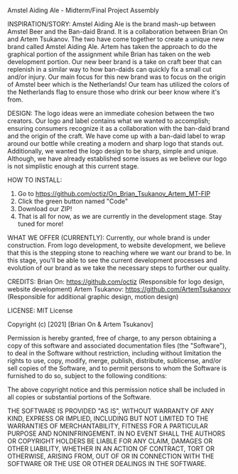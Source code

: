 Amstel Aiding Ale - Midterm/Final Project Assembly



INSPIRATION/STORY:
Amstel Aiding Ale is the brand mash-up between Amstel Beer and the Ban-daid Brand.
It is a collaboration between Brian On and Artem Tsukanov.
The two have come together to create a unique new brand called Amstel Aiding Ale.
Artem has taken the approach to do the graphical portion of the assignment while Brian has taken on the web development portion.
Our new beer brand is a take on craft beer that can replenish in a similar way to how ban-daids can quickly fix a small cut and/or injury.
Our main focus for this new brand was to focus on the origin of Amstel beer which is the Netherlands!
Our team has utilized the colors of the Netherlands flag to ensure those who drink our beer know where it's from.

DESIGN:
The logo ideas were an immediate cohesion between the two creators.
Our logo and label contains what we wanted to accomplish; ensuring consumers recognize it as a collaboration with the ban-daid brand and the origin of the craft.
We have come up with a ban-daid label to wrap around our bottle while creating a modern and sharp logo that stands out. Additionally, we wanted the logo design to be sharp, simple and unique. Although, we have already established some issues as we believe our logo is not simplistic enough at this current stage.

HOW TO INSTALL:
1. Go to https://github.com/octiz/On_Brian_Tsukanov_Artem_MT-FIP
2. Click the green button named "Code"
3. Download our ZIP!
4. That is all for now, as we are currently in the development stage. Stay tuned for more!

WHAT WE OFFER (CURRENTLY):
Currently, our whole brand is under construction. From logo development, to website development, we believe that this is the stepping stone to reaching where we want our brand to be. In this stage, you'll be able to see the current development processes and evolution of our brand as we take the necessary steps to further our quality.

CREDITS:
Brian On: https://github.com/octiz (Responsible for logo design, website development)
Artem Tsukanov: https://github.com/ArtemTsukanovv (Responsible for additional graphic design, motion design)

LICENSE:
MIT License

Copyright (c) [2021] [Brian On & Artem Tsukanov]

Permission is hereby granted, free of charge, to any person obtaining a copy
of this software and associated documentation files (the "Software"), to deal
in the Software without restriction, including without limitation the rights
to use, copy, modify, merge, publish, distribute, sublicense, and/or sell
copies of the Software, and to permit persons to whom the Software is
furnished to do so, subject to the following conditions:

The above copyright notice and this permission notice shall be included in all
copies or substantial portions of the Software.

THE SOFTWARE IS PROVIDED "AS IS", WITHOUT WARRANTY OF ANY KIND, EXPRESS OR
IMPLIED, INCLUDING BUT NOT LIMITED TO THE WARRANTIES OF MERCHANTABILITY,
FITNESS FOR A PARTICULAR PURPOSE AND NONINFRINGEMENT. IN NO EVENT SHALL THE
AUTHORS OR COPYRIGHT HOLDERS BE LIABLE FOR ANY CLAIM, DAMAGES OR OTHER
LIABILITY, WHETHER IN AN ACTION OF CONTRACT, TORT OR OTHERWISE, ARISING FROM,
OUT OF OR IN CONNECTION WITH THE SOFTWARE OR THE USE OR OTHER DEALINGS IN THE
SOFTWARE.
